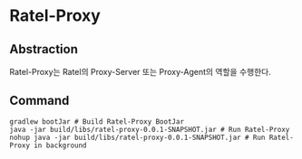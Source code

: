 # Ratel-Proxy

## Abstraction

Ratel-Proxy는 Ratel의 Proxy-Server 또는 Proxy-Agent의 역할을 수행한다.

## Command
```shell script
gradlew bootJar # Build Ratel-Proxy BootJar 
java -jar build/libs/ratel-proxy-0.0.1-SNAPSHOT.jar # Run Ratel-Proxy
nohup java -jar build/libs/ratel-proxy-0.0.1-SNAPSHOT.jar # Run Ratel-Proxy in background
``` 
